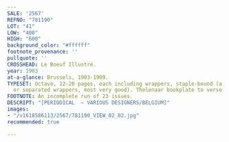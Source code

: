 ```yaml
---
SALE: '2567'
REFNO: "781190"
LOT: "41"
LOW: "400"
HIGH: "600"
background_color: "#ffffff"
footnote_provenance: ''
pullquote: ''
CROSSHEAD: Le Boeuf Illustré.
year: 1903
at-a-glance: Brussels, 1903-1909.
TYPESET: Octavo, 12-20 pages, each including wrappers, staple-bound (a couple in tattered
  or separated wrappers, most very good). Tholenaar bookplate to verso of wrappers.
FOOTNOTE: An incomplete run of 23 issues.
DESCRIPT: "[PERIODICAL  — VARIOUS DESIGNERS/BELGIUM]"
images:
- "/v1618586113/2567/781190_VIEW_02_02.jpg"
recommended: true

---
```

